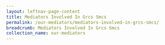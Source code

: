 ```yaml
---
layout: leftnav-page-content
title: Mediators Involved In Grcs Smcs
permalink: /our-mediators/mediators-involved-in-grcs-smcs/
breadcrumb: Mediators Involved In Grcs Smcs
collection_name: our-mediators
---
```

